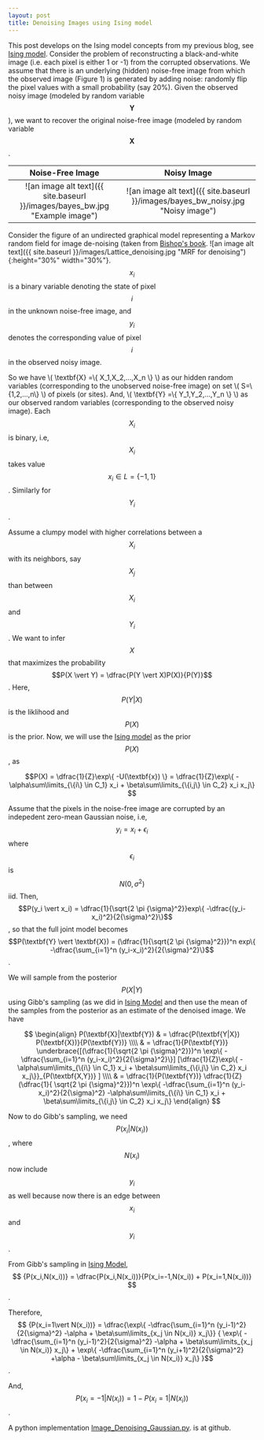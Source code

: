 ```yaml
---
layout: post
title: Denoising Images using Ising model
---
```

This post develops on the Ising model concepts from my previous blog, see [Ising model](https://pchanda.github.io/Ising-Model/). Consider the problem of reconstructing a black-and-white image (i.e. each pixel is either 1 or -1) from the corrupted observations. 
We assume that there is an underlying (hidden) noise-free image from which the observed image (Figure 1) is generated by adding noise: randomly flip the pixel values with a small probability (say 20%). Given the observed noisy image (modeled by random variable $$\textbf{Y}$$), we want to recover the original noise-free image (modeled by random variable $$\textbf{X}$$. 

Noise-Free Image           |  Noisy Image 
:-------------------------:|:-------------------------:
![an image alt text]({{ site.baseurl }}/images/bayes_bw.jpg "Example image") |  ![an image alt text]({{ site.baseurl }}/images/bayes_bw_noisy.jpg "Noisy image")



Consider the figure of an undirected graphical model representing a Markov random field for image de-noising (taken from [Bishop's book](https://www.google.com/url?sa=t&rct=j&q=&esrc=s&source=web&cd=2&cad=rja&uact=8&ved=0ahUKEwjUldT-8oLYAhWhTN8KHVBACEAQFggxMAE&url=http%3A%2F%2Fwww.springer.com%2Fus%2Fbook%2F9780387310732&usg=AOvVaw1GPxHb_WuZJZR2dfgJZpJT "Pattern Recognition and Machine Learning"). ![an image alt text]({{ site.baseurl }}/images/Lattice_denoising.jpg "MRF for denoising"){:height="30%" width="30%"}. $$x_i$$ is a binary variable denoting the state of pixel $$i$$ in the unknown noise-free image, and $$y_i$$ denotes the corresponding value of pixel $$i$$ in the observed noisy image. 

So we have \\( \textbf{X} =\\{ X_1,X_2,...,X_n \\} \\) as our hidden random variables (corresponding to the unobserved noise-free image) on set \\( S=\\{1,2,...,n\\} \\) of pixels (or sites). And,  \\( \textbf{Y} =\\{ Y_1,Y_2,...,Y_n \\} \\) as our observed random variables (corresponding to the observed noisy image). Each $$X_i$$ is binary, i.e, $$X_i$$ takes value $$x_i \in L=\{-1,1\}$$. Similarly for $$Y_i$$. 

Assume a clumpy model with higher correlations between a $$X_i$$ with its neighbors, say $$X_j$$ than between $$X_i$$ and $$Y_i$$. We want to infer $$X$$ that maximizes the probability $$P(X \vert Y) = \dfrac{P(Y \vert X)P(X)}{P(Y)}$$. Here, $$P(Y \vert X)$$ is the liklihood and $$P(X)$$ is the prior. Now, we will use the [Ising model](https://en.wikipedia.org/wiki/Ising_model) as the prior $$P(X)$$, as

$$P(X) = \dfrac{1}{Z}\exp\{ -U(\textbf{x}) \} = \dfrac{1}{Z}\exp\{ -\alpha\sum\limits_{\{i\} \in C_1} x_i + \beta\sum\limits_{\{i,j\} \in C_2} x_i x_j\} $$

Assume that the pixels in the noise-free image are corrupted by an indepedent zero-mean Gaussian noise, i.e,$$y_i = x_i + \epsilon_i$$ where $$\epsilon_i$$ is $$N(0,\sigma^2)$$ iid. Then, $$P(y_i \vert x_i) = \dfrac{1}{\sqrt{2 \pi {\sigma}^2}}exp\{ -\dfrac{(y_i-x_i)^2}{2{\sigma}^2}\}$$, so that the full joint model becomes $$P(\textbf{Y} \vert \textbf{X}) = (\dfrac{1}{\sqrt{2 \pi {\sigma}^2}})^n exp\{ -\dfrac{\sum_{i=1}^n (y_i-x_i)^2}{2{\sigma}^2}\}$$.

We will sample from the posterior $$P(X \vert Y)$$ using Gibb's sampling (as we did in [Ising Model](https://pchanda.github.io/Ising-Model/) and then use the mean of the samples from the posterior as an estimate of the denoised image. We have

$$
\begin{align}
P(\textbf{X}|\textbf{Y}) & = \dfrac{P(\textbf{Y|X}) P(\textbf{X})}{P(\textbf{Y})} \\\\
& = \dfrac{1}{P(\textbf{Y})} \underbrace{[(\dfrac{1}{\sqrt{2 \pi {\sigma}^2}})^n \exp\{ -\dfrac{\sum_{i=1}^n (y_i-x_i)^2}{2{\sigma}^2}\}] [\dfrac{1}{Z}\exp\{ -\alpha\sum\limits_{\{i\} \in C_1} x_i + \beta\sum\limits_{\{i,j\} \in C_2} x_i x_j\}}_{P(\textbf{X,Y})} ] \\\\
& = \dfrac{1}{P(\textbf{Y})} \dfrac{1}{Z} (\dfrac{1}{ \sqrt{2 \pi {\sigma}^2}})^n \exp\{ -\dfrac{\sum_{i=1}^n (y_i-x_i)^2}{2{\sigma}^2}   -\alpha\sum\limits_{\{i\} \in C_1} x_i + \beta\sum\limits_{\{i,j\} \in C_2} x_i x_j\} 
\end{align}
$$

Now to do Gibb's sampling, we need $$P(x_i \vert N(x_i))$$, where $$N(x_i)$$ now include $$y_i$$ as well because now there is an edge between $$x_i$$ and $$y_i$$.

From Gibb's sampling in [Ising Model](https://pchanda.github.io/Ising-Model/), 
$$ {P(x_i,N(x_i))} = \dfrac{P(x_i,N(x_i))}{P(x_i=-1,N(x_i)) + P(x_i=1,N(x_i))} $$.

Therefore, $$ {P(x_i=1\vert N(x_i))} = \dfrac{\exp\{ -\dfrac{\sum_{i=1}^n (y_i-1)^2}{2{\sigma}^2}   -\alpha + \beta\sum\limits_{x_j \in N(x_i)} x_j\}} { \exp\{ -\dfrac{\sum_{i=1}^n (y_i-1)^2}{2{\sigma}^2}  -\alpha + \beta\sum\limits_{x_j \in N(x_i)} x_j\}  + \exp\{ -\dfrac{\sum_{i=1}^n (y_i+1)^2}{2{\sigma}^2}   +\alpha - \beta\sum\limits_{x_j \in N(x_i)} x_j\} }$$.

And, $$ {P(x_i=-1\vert N(x_i))} = 1 - {P(x_i=1\vert N(x_i))}$$. 

A python implementation [Image_Denoising_Gaussian.py](https://github.com/pchanda/Makov_Random_Field). is at github. 
